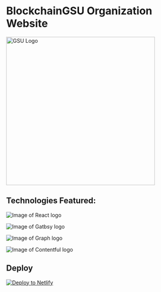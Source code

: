 # BlockchainGSU Organization Website
<img src="https://upload.wikimedia.org/wikipedia/en/thumb/3/3b/Georgia_State_Athletics_logo.svg/1200px-Georgia_State_Athletics_logo.svg.png" alt="GSU Logo" width="400"/>

## Technologies Featured:

![Image of React logo](https://upload.wikimedia.org/wikipedia/commons/thumb/a/a7/React-icon.svg/1200px-React-icon.svg.png)

![Image of Gatbsy logo](https://seeklogo.com/images/G/gatsby-logo-1A245AD37F-seeklogo.com.png)

![Image of Graph logo](https://i0.wp.com/blog.knoldus.com/wp-content/uploads/2019/06/graphql.png?fit=600%2C600&ssl=1)

![Image of Contentful logo](https://s3.us-east-2.amazonaws.com/upload-icon/uploads/icons/png/18395234441536208099-256.png)

## Deploy

[![Deploy to Netlify](https://www.netlify.com/img/deploy/button.svg)](https://app.netlify.com/start/deploy?repository=https://github.com/gatsbyjs/gatsby-starter-default)
